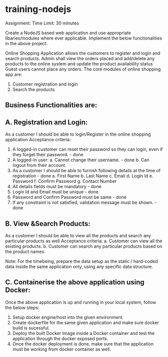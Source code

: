 # training-nodejs

Assignment: 
Time Limit: 30 minutes

Create a NodeJS based web application and use appropriate libaries/modules where ever applicable.
Implement the below functionalities in the above project:

Online Shopping Application allows the customers to register and login and search products. Admin shall view the orders placed and add/delete any products to the online system and update the product availability status  
Guest users cannot place any orders.
The core modules of online shopping app are:
1.	Customer registration and login
2.	Search the products


Business Functionalities are:
-----------------------------
A. Registration and Login:
------------------------------------------------
As a customer I should be able to login/Register in the online shopping application
Acceptance criteria:
1.	A logged-in customer can reset their password so they can login, even if they forget their password.  - done
2.	A logged-in user:
		a.	Cannot change their username. - done
		b.	Can logout from their account.
3.	As a customer I should be able to furnish following details at the time of registration - done
		a.	First Name
		b.	Last Name
		c.	Email
		d.	Login Id
		e.	Password
		f.	Confirm Password
		g.	Contact Number
4.	All details fields must be mandatory - done
5.	Login Id and Email must be unique - done
6.	Password and Confirm Password must be same - done
7.	If any constraint is not satisfied, validation message must be shown. - done


B. View &Search Products:
------------------------------------------------
As a customer I should be able to view all the products and search any particular products as well
Acceptance criteria:
a.	Customer can view all the existing products. 
b.	Customer can search any particular products based on the product names

Note: For the timebeing, prepare the data setup as the static / hard-coded data inside the same application only, using any specific data structure.

C. Containerise the above application using Docker:
---------------------------------------------------
Once the above application is up and running in your local system, follow the below steps:
1. Setup docker engine/host into the given environment.
2. Create dockerfile for the same given application and make sure docker build is sucessful.
3. Deploy the built Docker Image inside a Docker container and test the application through the docker exposed ports.
4. Once the docker deployment is done, make sure that the application must be working from docker container as well.